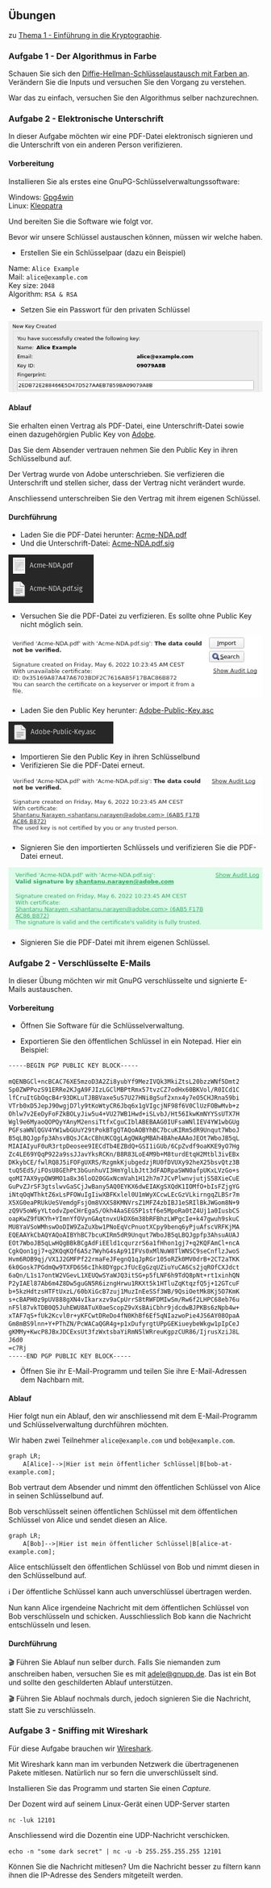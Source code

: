 ## Übungen

zu [Thema 1 - Einführung in die Kryptographie](README.md).

### Aufgabe 1 - Der Algorithmus in Farbe

Schauen Sie sich den [Diffie-Hellman-Schlüsselaustausch mit Farben an](https://www.inf-schule.de/kommunikation/kryptologie/modernechiffriersysteme/exkurs_diffie). Verändern Sie die Inputs und versuchen Sie den Vorgang zu verstehen.

War das zu einfach, versuchen Sie den Algorithmus selber nachzurechnen.

### Aufgabe 2 - Elektronische Unterschrift

In dieser Aufgabe möchten wir eine PDF-Datei elektronisch signieren und die Unterschrift von ein anderen Person verifizieren.

#### Vorbereitung

Installieren Sie als erstes eine GnuPG-Schlüsselverwaltungssoftware:

Windows: [Gpg4win](https://www.gpg4win.org/)\
Linux: [Kleopatra](https://www.openpgp.org/software/kleopatra/)

Und bereiten Sie die Software wie folgt vor.

Bevor wir unsere Schlüssel austauschen können, müssen wir welche haben.

* Erstellen Sie ein Schlüsselpaar (dazu ein Beispiel)

Name: `Alice Example`\
Mail: `alice@example.com`\
Key size: `2048`\
Algorithm: `RSA & RSA`

* Setzen Sie ein Passwort für den privaten Schlüssel

![](../new-key.png)

#### Ablauf

Sie erhalten einen Vertrag als PDF-Datei, eine Unterschrift-Datei sowie einen dazugehörgien Public Key von [Adobe](https://www.adobe.com/).

Das Sie dem Absender vertrauen nehmen Sie den Public Key in ihren Schlüsselbund auf.

Der Vertrag wurde von Adobe unterschrieben. Sie verfizieren die Unterschrift und stellen sicher, dass der Vertrag nicht verändert wurde.

Anschliessend unterschreiben Sie den Vertrag mit ihrem eigenen Schlüssel.

#### Durchführung

* Laden Sie die PDF-Datei herunter: [Acme-NDA.pdf](https://github.com/janikvonrotz/encrypt.casa/raw/main/Acme-NDA.pdf)
* Und die Unterschrift-Datei: [Acme-NDA.pdf.sig](https://github.com/janikvonrotz/encrypt.casa/raw/main/Acme-NDA.pdf.sig)

![](../acme-pdf-sig.png)

* Versuchen Sie die PDF-Datei zu verfizieren. Es sollte ohne Public Key nicht möglich sein.

![](../cleopatra-verification-failed.png)

* Laden Sie den Public Key herunter: [Adobe-Public-Key.asc](https://github.com/janikvonrotz/encrypt.casa/raw/main/Adobe-Public-Key.asc)

![](../adobe-public-key.png)

* Importieren Sie den Public Key in ihren Schlüsselbund
* Verifizieren Sie die PDF-Datei erneut.

![](../cleopatra-not-trusted.png)
* Signieren Sie den importierten Schlüssels und verifizieren Sie die PDF-Datei erneut.

![](../cleopatra-signed.png)

* Signieren Sie die PDF-Datei mit ihrem eigenen Schlüssel.

### Aufgabe 2 - Verschlüsselte E-Mails

In dieser Übung möchten wir mit GnuPG verschlüsselte und signierte E-Mails austauschen.

#### Vorbereitung

* Öffnen Sie Software für die Schlüsselverwaltung.

* Exportieren Sie den öffentlichen Schlüssel in ein Notepad. Hier ein Beispiel:

```
-----BEGIN PGP PUBLIC KEY BLOCK-----

mQENBGCl+ncBCAC76XE5mzoD3A2Zi8yubYf9MezIVQk3MkiZtsL20bzzWNf5Dmt2
Sp0ZWPPozS91ERRe2KJgA9FJIzLGClMBPtRmx57tvzCZ7odHx60BKVol/R0ICd1C
lfCruItGbOqcB4r93DKLuTJBBVaxe5uS7U27HNi8gSuf2xnx4y7eO5CHJRna59bi
VTrb0xD5JepJ90wgjD7ly9tKoWtyCR6Jbq6x1gVIgcjNF98f6V0ClUzFOBwMvb+z
Ohlw7v2EeDyFoFZkBOLyJiw5u4+VU27WB1Hwd+iSLvbJ/Ht56IkwKmNYYSsUTX7H
Wgl9e6MyaoQOPQyYAnyM2ensiTtfxCguCIblABEBAAG0IUFsaWNlIEV4YW1wbGUg
PGFsaWNlQGV4YW1wbGUuY29tPokBTgQTAQoAOBYhBC7bcuKIRm5dR9Unqut7WboJ
B5qLBQJgpfp3AhsvBQsJCAcCBhUKCQgLAgQWAgMBAh4BAheAAAoJEOt7WboJB5qL
MIAIAIyuF0uR3rtpDeosee9IECdTb4EZBdQ+GSI1iGUb/6CpZvdf9oaKKE9yO7Hg
Zc4LE69YQqP922a9ssJJavYksRCKn/B8R83LoE4M9b+M8turdEtqH2Mtbl3ivEBx
DKkybCE/fwlRQ8J5iFOFgUXRS/RzgmkKjubgedzjRU0fDVUXy92heX25bsvQtz3B
tuQ5Ed5/iFOsU8GEhPt3bGunhuVI3HmYglLbJtt3dFADRpaSWN0afpUKxLVzGo+s
qoMI7AX9ypQW9MO1a8x36loO20GGxNcmVah1H12h7m7JCvPlwnvjutjS58XieCuE
GuPvZJrSF3gtslwvGaSCjJwBany5AQ0EYKX6dwEIAKgSXQdK1IOMfO+bIsFZjgYG
iNtqOqWThktZ6xLsPFOWuIgIiwXBFKxlel0U1mWyXCcwLEcGzVLkirngqZLBSr7m
X5XG0eaPRUkUeSVemdgFsjOm8VXXS8KMNVrsZ1MFZ4zbIBJ1eSRIlBkJWGom8N+9
zQ9V5oW6yYLtodvZpeCHrEgaS/Okh4AaSEG5P1stf6e5MpoRa0tZ4Uj1a0IusbCS
oapKwZ9fUKYh+YImnYfOVynGAqtnvxUkDX6m38bRFBhzLWPgcIe+k47gwuh9skuC
MU8YaVSoWMhswOoDIW9ZaZuXbw1PNoEqVcPnuotXCpy9benq6yPjuAfscVRFKjMA
EQEAAYkCbAQYAQoAIBYhBC7bcuKIRm5dR9Unqut7WboJB5qLBQJgpfp3AhsuAUAJ
EOt7WboJB5qLwHQgBBkBCgAdFiEEld1cqurzrS6a1fHhon1gj7+q2KQFAmCl+ncA
CgkQon1gj7+q2KQqKQf6A5z7WyhG4sAp91IFVs0xMlNuW8TlWNSC9seCnflzJwoS
Hvm6ROB9qj/VX1J2GMFPf22rmaFeJFegnQ1qJpRGr105oRZk0MV0drB+2CT2aTKK
6k0Gosk7PGdmQw9TXFD6S6cIhk8DYgpcJfUcEgGzqUZiuYuCA6Cs2jqROfCXJdct
6aQn/L1s17ontW2VGevL1XEUQwSYaWJQ3itSG+p5fLNF6h9TdQ8pNt+rt1xinhQN
P2yIAEl87Ab6m4Z8Dw5guGN5R6izngHrwu1RKXt5k1HTluZqKtqzfQ5j+12GTcuF
b+5kzHdtzsHTFtUxzL/60bXiGcB7zuj1MuzInEeSSf3WB/9QsiOetMk8Kj5O7KmK
s+cBAPH0z9pUV888gXN4vIkarxzv9aCpUrrS8tRWFDMIwSm/Rw6f2LHPC68eb76u
nF5l87vkTDB0Q5JuhEWU8ATuX0aeScopZ9vXsBAiCbhr9jdcdwBJPKBs6zNpb4w+
xTAF7qS+fUk2Kcvl0r+yKFCwtDReDo4fN0KhBf6Ef5qNIazwoPie4JS6AY08OpaA
Gm8mBS9lnn+Y+PThZN/PcWACaQGR4g+p1xDufyrgtUPpGEKiueybeWkgw1pIpCeJ
gKMMy+KwcP8JBxJDCExsUt3fzWxtsbaYiRmN5lWRreuKgpzCUR86/IjrusXziJ8L
J6d0
=c7Rj
-----END PGP PUBLIC KEY BLOCK-----
```

* Öffnen Sie ihr E-Mail-Programm und teilen Sie ihre E-Mail-Adressen dem Nachbarn mit.

#### Ablauf

Hier folgt nun ein Ablauf, den wir anschliessend mit dem E-Mail-Programm und Schlüsselverwaltung durchführen möchten.

Wir haben zwei Teilnehmer `alice@example.com` und `bob@example.com`.

```mermaid
graph LR;
    A[Alice]-->|Hier ist mein öffentlicher Schlüssel|B[bob-at-example.com];
```

Bob vertraut dem Absender und nimmt den öffentlichen Schlüssel von Alice in seinen Schlüsselbund auf.

Bob verschlüsselt seinen öffentlichen Schlüssel mit dem öffentlichen Schlüssel von Alice und sendet diesen an Alice.

```mermaid
graph LR;
    A[Bob]-->|Hier ist mein öffentlicher Schlüssel|B[alice-at-example.com];
```

Alice entschlüsselt den öffentlichen Schlüssel von Bob und nimmt diesen in den Schlüsselbund auf.

ℹ️ Der öffentliche Schlüssel kann auch unverschlüssel übertragen werden.

Nun kann Alice irgendeine Nachricht mit dem öffentlichen Schlüssel von Bob verschlüsseln und schicken. Ausschliesslich Bob kann die Nachricht entschlüsseln und lesen.

#### Durchführung

🎬 Führen Sie Ablauf  nun selber durch. Falls Sie niemanden zum anschreiben haben, versuchen Sie es mit <adele@gnupp.de>. Das ist ein Bot und sollte den geschilderten Ablauf unterstützen.

🎬 Führen Sie Ablauf nochmals durch, jedoch signieren Sie die Nachricht, statt Sie zu verschlüsseln.

### Aufgabe 3 - Sniffing mit Wireshark

Für diese Aufgabe brauchen wir [Wireshark](https://www.wireshark.org/download.html).

Mit Wireshark kann man im verbunden Netzwerk die übertragenenen Pakete mitlesen. Natürlich nur so fern die unverschlüsselt sind.

Installieren Sie das Programm und starten Sie einen *Capture.*

Der Dozent wird auf seinem Linux-Gerät einen UDP-Server starten

`nc -luk 12101`

Anschliessend wird die Dozentin eine UDP-Nachricht verschicken.

`echo -n "some dark secret" | nc -u -b 255.255.255.255 12101`

Können Sie die Nachricht mitlesen? Um die Nachricht besser zu filtern kann ihnen die IP-Adresse des Senders mitgeteilt werden.